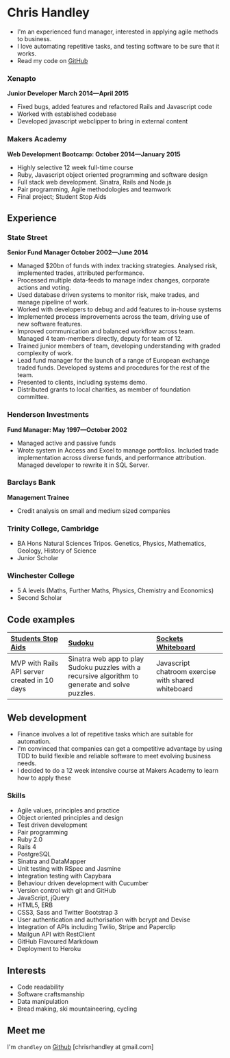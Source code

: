 Chris Handley 
=========

* I'm an experienced fund manager, interested in applying agile methods to business.
* I love automating repetitive tasks, and testing software to be sure that it works.
* Read my code on [GitHub](http://github.com/chandley)

### Xenapto

**Junior Developer March 2014&mdash;April 2015**

  - Fixed bugs, added features and refactored Rails and Javascript code
  - Worked with established codebase
  - Developed javascript webclipper to bring in external content

### Makers Academy
**Web Development Bootcamp: October 2014&mdash;January 2015**

  - Highly selective 12 week full-time course
  - Ruby, Javascript object oriented programming and software design
  - Full stack web development. Sinatra, Rails and Node.js
  - Pair programming, Agile methodologies and teamwork
  - Final project; Student Stop Aids

Experience
----------

### State Street 
**Senior Fund Manager October 2002&mdash;June 2014**

- Managed $20bn of funds with index tracking strategies. Analysed risk, implemented trades, attributed performance.
- Processed multiple data-feeds to manage index changes, corporate actions and voting.
- Used database driven systems to monitor risk, make trades, and manage pipeline of work.
- Worked with developers to debug and add features to in-house systems
- Implemented process improvements across the team, driving use of new software features.
- Improved communication and balanced workflow across team. Managed 4 team-members directly, deputy for team of 12.
- Trained junior members of team, developing understanding with graded complexity of work.
- Lead fund manager for the launch of a range of European exchange traded funds. Developed systems and procedures for the rest of the team.
- Presented to clients, including systems demo.
- Distributed grants to local charities, as member of foundation committee.

### Henderson Investments
**Fund Manager: May 1997&mdash;October 2002**

- Managed active and passive funds
- Wrote system in Access and Excel to manage portfolios. Included trade implementation across diverse funds, and performance attribution. Managed developer to rewrite it in SQL Server.

### Barclays Bank
**Management Trainee**
- Credit analysis on small and medium sized companies

### Trinity College, Cambridge
- BA Hons Natural Sciences Tripos. Genetics, Physics, Mathematics, Geology, History of Science
- Junior Scholar

### Winchester College
- 5 A levels (Maths, Further Maths, Physics, Chemistry and Economics)
- Second Scholar

Code examples
-------------

| [Students Stop Aids](https://github.com/chandley/stop-aids) | [Sudoku](https://github.com/chandley/Sudoku-Challenge) | [Sockets Whiteboard](https://github.com/chandley/sockets-whiteboard) |
|:--------------- |:-------- |:--------- |
| MVP with Rails API server created in 10 days | Sinatra web app to play Sudoku puzzles with a recursive algorithm to generate and solve puzzles. | Javascript chatroom exercise with shared whiteboard|

Web development
---------------

* Finance involves a lot of repetitive tasks which are suitable for automation. 
* I'm convinced that companies can get a competitive advantage by using TDD to build flexible and reliable software to meet evolving business needs.
* I decided to do a 12 week intensive course at Makers Academy to learn how to apply these

### Skills

  - Agile values, principles and practice
  - Object­ oriented principles and design
  - Test­ driven development
  - Pair programming
  - Ruby 2.0
  - Rails 4
  - PostgreSQL
  - Sinatra and DataMapper
  - Unit testing with RSpec and Jasmine
  - Integration testing with Capybara
  - Behaviour driven development with Cucumber
  - Version control with git and GitHub
  - JavaScript, jQuery 
  - HTML5, ERB 
  - CSS3, Sass and Twitter Bootstrap 3
  - User authentication and authorisation with bcrypt and Devise
  - Integration of APIs including Twilio, Stripe and Paperclip
  - Mailgun API with RestClient
  - GitHub Flavoured Markdown
  - Deployment to Heroku

Interests
---------

* Code readability
* Software craftsmanship
* Data manipulation
* Bread making, ski mountaineering, cycling

Meet me
-------
I'm `chandley` on [Github](http://github.com/chandley)
[chrisrhandley at gmail.com]

  [bookmark-manager]: https://github.com/chandley/bookmark-manager

  [LinkedIn]: http:/
  [Twitter]: http://twitter.com/

